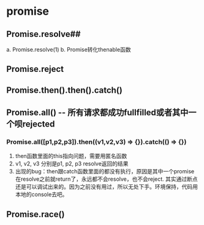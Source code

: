 # promise
## Promise.resolve##
  a. Promise.resolve(1)
  b. Promise转化thenable函数
## Promise.reject ##
## Promise.then().then().catch() ##
## Promise.all() -- 所有请求都成功fullfilled或者其中一个呗rejected ##
  ### Promise.all([p1,p2,p3]).then((v1,v2,v3) => {}).catch(() => {}) ###
  1. then函数里面的this指向问题，需要用匿名函数
  1. v1, v2, v3 分别是p1, p2, p3 resolve返回的结果
  1. 出现的bug：then跟catch函数里面的都没有执行，原因是其中一个promise在resolve之前就return了，永远都不会resolve，也不会reject.
    其实通过断点还是可以调试出来的。因为之前没有用过，所以无处下手。环境保持，代码用本地的console去吧。
## Promise.race() ##